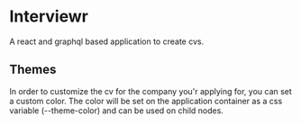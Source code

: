 # Interviewr
A react and graphql based application to create cvs.

## Themes
In order to customize the cv for the company you'r applying for, you can set a custom color. The color will be set on the application container as a css variable (--theme-color) and can be used on child nodes.
